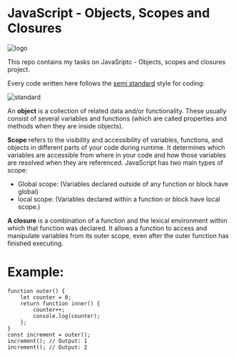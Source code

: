# JavaScript - Objects, Scopes and Closures

![logo](https://www.tabnine.com/academy/wp-content/uploads/2020/10/academy_3.png)

<p>This repo contains my tasks on JavaSriptc - Objects, scopes and closures project.</p>

<p>Every code written here follows the <a href = "https://github.com/standard/semistandard">semi standard</a> style for coding:</p>

![standard](https://raw.githubusercontent.com/standard/semistandard/master/badge.svg) 

An **object** is a collection of related data and/or functionality. These usually consist of several variables and functions (which are called properties and methods when they are inside objects). 

**Scope** refers to the visibility and accessibility of variables, functions, and objects in different parts of your code during runtime. It determines which variables are accessible from where in your code and how those variables are resolved when they are referenced.
JavaScript has two main types of scope:
 - Global scope: (Variables declared outside of any function or block have global)
 - local scope: (Variables declared within a function or block have local scope.)

**A closure** is a combination of a function and the lexical environment within which that function was declared. It allows a function to access and manipulate variables from its outer scope, even after the outer function has finished executing.
# Example:

```
function outer() {
    let counter = 0;
    return function inner() {
        counter++;
        console.log(counter);
    };
}
const increment = outer();
increment(); // Output: 1
increment(); // Output: 2
```
